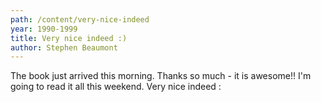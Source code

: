 ```yaml
---
path: /content/very-nice-indeed
year: 1990-1999
title: Very nice indeed :)
author: Stephen Beaumont
---
```


The book just arrived this morning. Thanks so much - it is awesome!! I'm going to read it all this weekend. Very nice indeed :